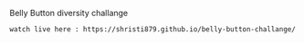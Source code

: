 
Belly Button diversity challange
    
    
    watch live here : https://shristi879.github.io/belly-button-challange/
